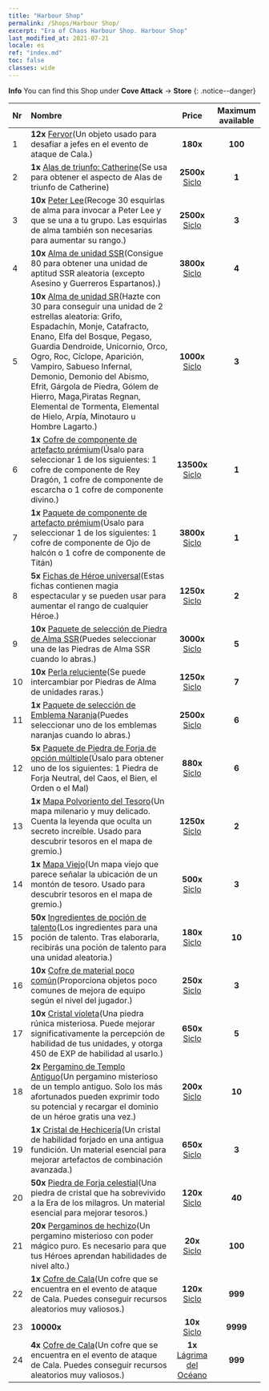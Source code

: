 ```yaml
---
title: "Harbour Shop"
permalink: /Shops/Harbour Shop/
excerpt: "Era of Chaos Harbour Shop. Harbour Shop"
last_modified_at: 2021-07-21
locale: es
ref: "index.md"
toc: false
classes: wide
---
```


**Info** You can find this Shop under **Cove Attack** -> **Store** 
{: .notice--danger}

  |  Nr  |      Nombre      |         Price        |   Maximum available      |
  |:-----|:---------------|:--------------------:|:------------------------:|
  | 1 |  **12x** [Fervor](/ItemsES/con_954/)(Un objeto usado para desafiar a jefes en el evento de ataque de Cala.) |  **180x** <i class="fas fa-gem"/>  | **100** |
  | 2 |  **1x** [Alas de triunfo: Catherine](/ItemsES/con_1032/)(Se usa para obtener el aspecto de Alas de triunfo de Catherine) |  **2500x** [Siclo](/ItemsES/con_950/)  | **1** |
  | 3 |  **10x** [Peter Lee](/ItemsES/her_397/)(Recoge 30 esquirlas de alma para invocar a Peter Lee y que se una a tu grupo. Las esquirlas de alma también son necesarias para aumentar su rango.) |  **2500x** [Siclo](/ItemsES/con_950/)  | **3** |
  | 4 |  **10x** [Alma de unidad SSR](/ItemsES/con_535/)(Consigue 80 para obtener una unidad de aptitud SSR aleatoria (excepto Asesino y Guerreros Espartanos).) |  **3800x** [Siclo](/ItemsES/con_950/)  | **4** |
  | 5 |  **10x** [Alma de unidad SR](/ItemsES/con_534/)(Hazte con 30 para conseguir una unidad de 2 estrellas aleatoria: Grifo, Espadachín, Monje, Catafracto, Enano, Elfa del Bosque, Pegaso, Guardia Dendroide, Unicornio, Orco, Ogro, Roc, Cíclope, Aparición, Vampiro, Sabueso Infernal, Demonio, Demonio del Abismo, Efrit, Gárgola de Piedra, Gólem de Hierro, Maga,Piratas Regnan, Elemental de Tormenta, Elemental de Hielo, Arpía, Minotauro u Hombre Lagarto.) |  **1000x** [Siclo](/ItemsES/con_950/)  | **3** |
  | 6 |  **1x** [Cofre de componente de artefacto prémium](/ItemsES/con_1740/)(Úsalo para seleccionar 1 de los siguientes: 1 cofre de componente de Rey Dragón, 1 cofre de componente de escarcha o 1 cofre de componente divino.) |  **13500x** [Siclo](/ItemsES/con_950/)  | **1** |
  | 7 |  **1x** [Paquete de componente de artefacto prémium](/ItemsES/con_1433/)(Úsalo para seleccionar 1 de los siguientes: 1 cofre de componente de Ojo de halcón o 1 cofre de componente de Titán) |  **3800x** [Siclo](/ItemsES/con_950/)  | **1** |
  | 8 |  **5x** [Fichas de Héroe universal](/ItemsES/her_358/)(Estas fichas contienen magia espectacular y se pueden usar para aumentar el rango de cualquier Héroe.) |  **1250x** [Siclo](/ItemsES/con_950/)  | **2** |
  | 9 |  **10x** [Paquete de selección de Piedra de Alma SSR](/ItemsES/con_1105/)(Puedes seleccionar una de las Piedras de Alma SSR cuando lo abras.) |  **3000x** [Siclo](/ItemsES/con_950/)  | **5** |
  | 10 |  **10x** [Perla reluciente](/ItemsES/con_527/)(Se puede intercambiar por Piedras de Alma de unidades raras.) |  **1250x** [Siclo](/ItemsES/con_950/)  | **7** |
  | 11 |  **1x** [Paquete de selección de Emblema Naranja](/ItemsES/con_1104/)(Puedes seleccionar uno de los emblemas naranjas cuando lo abras.) |  **2500x** [Siclo](/ItemsES/con_950/)  | **6** |
  | 12 |  **5x** [Paquete de Piedra de Forja de opción múltiple](/ItemsES/con_1480/)(Úsalo para obtener uno de los siguientes: 1 Piedra de Forja Neutral, del Caos, el Bien, el Orden o el Mal) |  **880x** [Siclo](/ItemsES/con_950/)  | **6** |
  | 13 |  **1x** [Mapa Polvoriento del Tesoro](/ItemsES/con_1156/)(Un mapa milenario y muy delicado. Cuenta la leyenda que oculta un secreto increíble. Usado para descubrir tesoros en el mapa de gremio.) |  **1250x** [Siclo](/ItemsES/con_950/)  | **2** |
  | 14 |  **1x** [Mapa Viejo](/ItemsES/con_1155/)(Un mapa viejo que parece señalar la ubicación de un montón de tesoro. Usado para descubrir tesoros en el mapa de gremio.) |  **500x** [Siclo](/ItemsES/con_950/)  | **3** |
  | 15 |  **50x** [Ingredientes de poción de talento](/ItemsES/con_1120/)(Los ingredientes para una poción de talento. Tras elaborarla, recibirás una poción de talento para una unidad aleatoria.) |  **180x** [Siclo](/ItemsES/con_950/)  | **10** |
  | 16 |  **10x** [Cofre de material poco común](/ItemsES/con_757/)(Proporciona objetos poco comunes de mejora de equipo según el nivel del jugador.) |  **250x** [Siclo](/ItemsES/con_950/)  | **3** |
  | 17 |  **10x** [Cristal violeta](/ItemsES/con_720/)(Una piedra rúnica misteriosa. Puede mejorar significativamente la percepción de habilidad de tus unidades, y otorga 450 de EXP de habilidad al usarlo.) |  **650x** [Siclo](/ItemsES/con_950/)  | **5** |
  | 18 |  **2x** [Pergamino de Templo Antiguo](/ItemsES/con_697/)(Un pergamino misterioso de un templo antiguo. Solo los más afortunados pueden exprimir todo su potencial y recargar el dominio de un héroe gratis una vez.) |  **200x** [Siclo](/ItemsES/con_950/)  | **10** |
  | 19 |  **1x** [Cristal de Hechicería](/ItemsES/art_189/)(Un cristal de habilidad forjado en una antigua fundición. Un material esencial para mejorar artefactos de combinación avanzada.) |  **650x** [Siclo](/ItemsES/con_950/)  | **3** |
  | 20 |  **50x** [Piedra de Forja celestial](/ItemsES/art_188/)(Una piedra de cristal que ha sobrevivido a la Era de los milagros. Un material esencial para mejorar tesoros.) |  **120x** [Siclo](/ItemsES/con_950/)  | **40** |
  | 21 |  **20x** [Pergaminos de hechizo](/ItemsES/con_694/)(Un pergamino misterioso con poder mágico puro. Es necesario para que tus Héroes aprendan habilidades de nivel alto.) |  **20x** [Siclo](/ItemsES/con_950/)  | **100** |
  | 22 |  **1x** [Cofre de Cala](/ItemsES/con_1093/)(Un cofre que se encuentra en el evento de ataque de Cala. Puedes conseguir recursos aleatorios muy valiosos.) |  **120x** [Siclo](/ItemsES/con_950/)  | **999** |
  | 23 |  **10000x** <i class="fas fa-coins"/> |  **10x** [Siclo](/ItemsES/con_950/)  | **9999** |
  | 24 |  **4x** [Cofre de Cala](/ItemsES/con_1093/)(Un cofre que se encuentra en el evento de ataque de Cala. Puedes conseguir recursos aleatorios muy valiosos.) |  **1x** [Lágrima del Océano](/ItemsES/con_955/)  | **999** |
